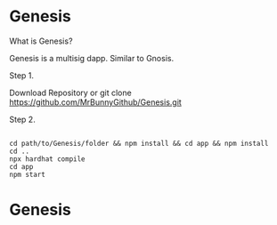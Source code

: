 # Genesis

What is Genesis?

Genesis is a multisig dapp. Similar to Gnosis.

Step 1. 

Download Repository or git clone https://github.com/MrBunnyGithub/Genesis.git

Step 2.

```

cd path/to/Genesis/folder && npm install && cd app && npm install
cd ..
npx hardhat compile
cd app
npm start

```

# Genesis
